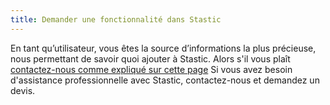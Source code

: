 ```yaml
---
title: Demander une fonctionnalité dans Stastic
---
```

En tant qu’utilisateur, vous êtes la source d’informations la plus précieuse, nous permettant de savoir quoi ajouter à Stastic. Alors s'il vous plaît [contactez-nous comme expliqué sur cette page](/contact) Si vous avez besoin d'assistance professionnelle avec Stastic, contactez-nous et demandez un devis.
